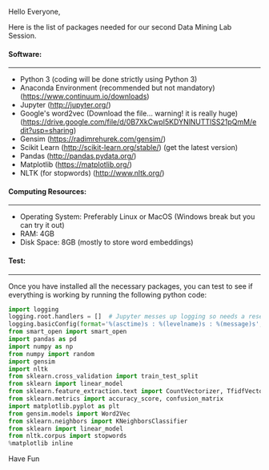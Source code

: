 Hello Everyone, 

Here is the list of packages needed for our second Data Mining Lab Session.

#### Software:
------------------

* Python 3 (coding will be done strictly using Python 3)
* Anaconda Environment (recommended but not mandatory) (https://www.continuum.io/downloads)
* Jupyter (http://jupyter.org/)
* Google's word2vec (Download the file... warning! it is really huge)(https://drive.google.com/file/d/0B7XkCwpI5KDYNlNUTTlSS21pQmM/edit?usp=sharing)
* Gensim (https://radimrehurek.com/gensim/)
* Scikit Learn (http://scikit-learn.org/stable/) (get the latest version)
* Pandas (http://pandas.pydata.org/)
* Matplotlib (https://matplotlib.org/)
* NLTK (for stopwords) (http://www.nltk.org/)

#### Computing Resources:
-------------------
* Operating System: Preferably Linux or MacOS (Windows break but you can try it out)
* RAM: 4GB 
* Disk Space: 8GB (mostly to store word embeddings)


#### Test:
-------------------
Once you have installed all the necessary packages, you can test to see if everything is working by running the following python code:

```python
import logging
logging.root.handlers = []  # Jupyter messes up logging so needs a reset
logging.basicConfig(format='%(asctime)s : %(levelname)s : %(message)s', level=logging.INFO)
from smart_open import smart_open
import pandas as pd
import numpy as np
from numpy import random
import gensim
import nltk
from sklearn.cross_validation import train_test_split
from sklearn import linear_model
from sklearn.feature_extraction.text import CountVectorizer, TfidfVectorizer
from sklearn.metrics import accuracy_score, confusion_matrix
import matplotlib.pyplot as plt
from gensim.models import Word2Vec
from sklearn.neighbors import KNeighborsClassifier
from sklearn import linear_model
from nltk.corpus import stopwords
%matplotlib inline

```

Have Fun

